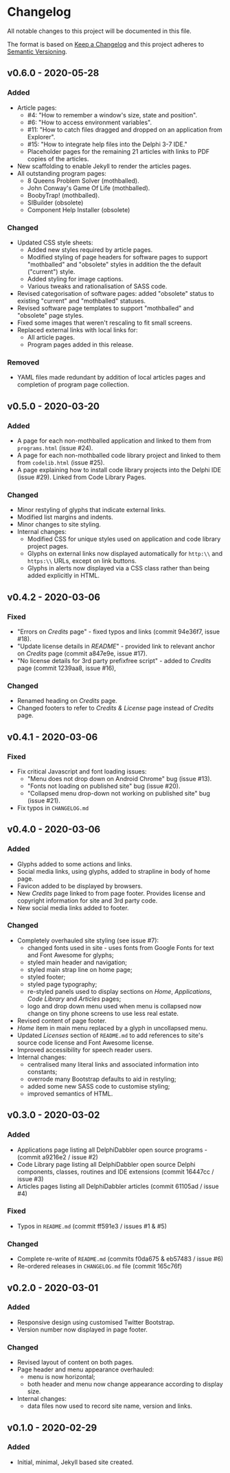 # Changelog

All notable changes to this project will be documented in this file.

The format is based on [Keep a Changelog](https://keepachangelog.com/en/1.0.0/) and this project adheres to [Semantic Versioning](https://semver.org/spec/v2.0.0.html).

## v0.6.0 - 2020-05-28

### Added

* Article pages:
    * #4: "How to remember a window's size, state and position".
    * #6: "How to access environment variables".
    * #11: "How to catch files dragged and dropped on an application from Explorer".
    * #15: "How to integrate help files into the Delphi 3-7 IDE."
    * Placeholder pages for the remaining 21 articles with links to PDF copies of the articles.
* New scaffolding to enable Jekyll to render the articles pages.
* All outstanding program pages:
    * 8 Queens Problem Solver (mothballed).
    * John Conway's Game Of Life (mothballed).
    * BoobyTrap! (mothballed).
    * SIBuilder (obsolete)
    * Component Help Installer (obsolete)

### Changed

* Updated CSS style sheets:
    * Added new styles required by article pages.
    * Modified styling of page headers for software pages to support "mothballed" and "obsolete" styles in addition the the default ("current") style.
    * Added styling for image captions.
    * Various tweaks and rationalisation of SASS code.
* Revised categorisation of software pages: added "obsolete" status to existing "current" and "mothballed" statuses.
* Revised software page templates to support "mothballed" and "obsolete" page styles.
* Fixed some images that weren't rescaling to fit small screens.
* Replaced external links with local links for:
    * All article pages.
    * Program pages added in this release.

### Removed

* YAML files made redundant by addition of local articles pages and completion of program page collection.

## v0.5.0 - 2020-03-20

### Added

* A page for each non-mothballed application and linked to them from `programs.html` (issue #24).
* A page for each non-mothballed code library project and linked to them from `codelib.html` (issue #25).
* A page explaining how to install code library projects into the Delphi IDE (issue #29). Linked from Code Library Pages.

### Changed

* Minor restyling of glyphs that indicate external links.
* Modified list margins and indents.
* Minor changes to site styling.
* Internal changes:
    * Modified CSS for unique styles used on application and code library project pages.
    * Glyphs on external links now displayed automatically for `http:\\` and `https:\\` URLs, except on link buttons.
    * Glyphs in alerts now displayed via a CSS class rather than being added explicitly in HTML.

## v0.4.2 - 2020-03-06

### Fixed

* "Errors on _Credits_ page" - fixed typos and links (commit 94e36f7, issue #18).
* "Update license details in _README_" - provided link to relevant anchor on _Credits_ page (commit a847e9e, issue #17).
* "No license details for 3rd party prefixfree script" - added to _Credits_ page (commit 1239aa8, issue #16),

### Changed

* Renamed heading on _Credits_ page.
* Changed footers to refer to _Credits & License_ page instead of _Credits_ page.

## v0.4.1 - 2020-03-06

### Fixed

* Fix critical Javascript and font loading issues:
    * "Menu does not drop down on Android Chrome" bug (issue #13).
    * "Fonts not loading on published site" bug (issue #20).
    * "Collapsed menu drop-down not working on published site" bug (issue #21).
* Fix typos in `CHANGELOG.md`

## v0.4.0 - 2020-03-06

### Added

* Glyphs added to some actions and links.
* Social media links, using glyphs, added to strapline in body of home page.
* Favicon added to be displayed by browsers.
* New _Credits_ page linked to from page footer. Provides license and copyright information for site and 3rd party code.
* New social media links added to footer.

### Changed

* Completely overhauled site styling (see issue #7):
    * changed fonts used in site - uses fonts from Google Fonts for text and Font Awesome for glyphs;
    * styled main header and navigation;
    * styled main strap line on home page;
    * styled footer;
    * styled page typography;
    * re-styled panels used to display sections on _Home_, _Applications_, _Code Library_ and _Articles_ pages;
    * logo and drop down menu used when menu is collapsed now change on tiny phone screens to use less real estate.
* Revised content of page footer.
* _Home_ item in main menu replaced by a glyph in uncollapsed menu.
* Updated _Licenses_ section of `README.md` to add references to site's source code license and Font Awesome license.
* Improved accessibility for speech reader users.
* Internal changes:
    * centralised many literal links and associated information into constants;
    * overrode many Bootstrap defaults to aid in restyling;
    * added some new SASS code to customise styling;
    * improved semantics of HTML.

## v0.3.0 - 2020-03-02

### Added

* Applications page listing all DelphiDabbler open source programs - (commit a9216e2 / issue #2)
* Code Library page listing all DelphiDabbler open source Delphi components, classes, routines and IDE extensions (commit 16447cc / issue #3)
* Articles pages listing all DelphiDabbler articles (commit 61105ad / issue #4)

### Fixed

* Typos in `README.md` (commit ff591e3 / issues #1 & #5)

### Changed

* Complete re-write of `README.md` (commits f0da675 & eb57483 / issue #6)
* Re-ordered releases in `CHANGELOG.md` file (commit 165c76f)

## v0.2.0 - 2020-03-01

### Added

* Responsive design using customised Twitter Bootstrap.
* Version number now displayed in page footer.

### Changed

* Revised layout of content on both pages.
* Page header and menu appearance overhauled:
    * menu is now horizontal;
    * both header and menu now change appearance according to display size.
* Internal changes:
    * data files now used to record site name, version and links.

## v0.1.0 - 2020-02-29

### Added

* Initial, minimal, Jekyll based site created.

